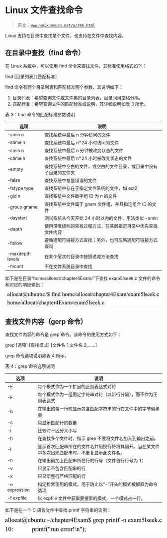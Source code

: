 # Linux 文件查找命令

> 原文：[`www.weixueyuan.net/a/346.html`](http://www.weixueyuan.net/a/346.html)

Linux 支持在目录中查找某个文件，也支持在文件中查找内容。

## 在目录中查找（find 命令）

在 Linux 系统中，可以使用 find 命令来查找文件，其标准使用格式如下：

find [目录列表] [匹配标准]

find 命令有两个目录列表和匹配标准两个参数，其说明如下：

1.  目录列表：希望查询文件或文件集的目录列表，目录间用空格分隔。
2.  匹配标准：希望查询文件的匹配标准或说明，其详细说明如表 3 所示。

表 3：find 命令的匹配标准参数说明

| 选项 | 说明 |
| --- | --- |
| -amin n | 查找系统中最后 n 分钟访问的文件 |
| -atime n | 查找系统中最后 n*24 小时访问的文件 |
| -cmin n | 查找系统中最后 n 分钟被改变状态的文件 |
| -ctime n | 查找系统中最后 n*24 小时被改变状态的文件 |
| -empty | 查找系统中空白的文件，或空白的文件目录，或目录中没有子目录的文件夹 |
| -false | 查找系统中总是错误的文件 |
| -fstype type | 查找系统中存在于指定文件系统的文件，如 ext2 |
| -gid n | 查找系统中文件数字组 ID 为 n 的文件 |
| -group gname | 查找系统中文件属于 gnam 文件组，并且指定组合 ID 的文件 |
| -daystart | 测试系统从今天开始 24 小时以内的文件，用法类似 -amin |
| -depth | 使用深度级别的查找过程方式，在某层指定目录中优先查找文件内容 |
| -follow | 遵循通配符链接方式查找；另外，也可忽略通配符链接方式查询 |
| -maxdepth levels | 在某个层次的目录中按照递减方法查找 |
| -mount | 不在文件系统目录中查找 |

如下是在目录“home/alloeat/chapter4Exam/”下查找 exam5lseek.c 文件的命令和对应的响应输出：

![在指定目录下查找文件实例](img/4c68807c7e0b04d0064c69de6993fd9d.png)

## 查找文件内容（gerp 命令）

查找文件内容的命令是 grep 命令。该命令的使用方式如下：

grep [选项] [查找模式] [文件名 1,文件名 2,……]

grep 命令选项说明如表 4 所示。

表 4：grep 命令选项说明

| 选项 | 说明 |
| --- | --- |
| -E | 每个模式作为一个扩展的正则表达式对待 |
| -F | 每个模式作为一组固定字符串对待（以新行分隔），而不作为正则表达式 |
| -b | 在输出的每一行前显示包含匹配字符串的行在文件中的字节偏移量 |
| -c | 只显示匹配行的数量 |
| -i | 比较时不区分大小写 |
| -h | 在查找多个文件时，指示 grep 不要将文件名加入到输出之前。 |
| -l | 显示首次匹配串所在的文件名并用换行符将其隔开。当在某文件中多次出现匹配串时，不重复显示此文件名。 |
| -n | 在输出前加上匹配串所在行的行号（文件首行行号为 1） |
| -v | 只显示不包含匹配串的行 |
| -x | 只显示整行严格匹配的行 |
| -e expression | 指定检索使用的模式。用于防止以“-”开头的模式被解释为命令选项 |
| -f expfile | 以 expfile 文件中获取要搜索的模式，一个模式占一行。 |

如下是在一个 C 语言文件中查找 printf 字符串的实例：

![在 C 语言文件中查找字符串 printf 实例](img/b5a65330f50777213837495e95a984be.png)